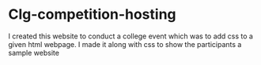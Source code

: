 # Clg-competition-hosting
I created this website to conduct a college event which was to add css to a given html webpage. I made it along with css to show the participants a sample website 
